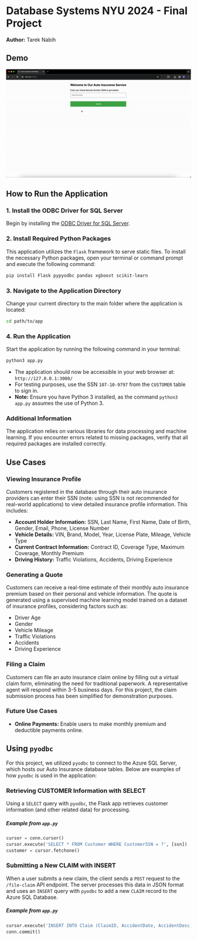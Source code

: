 ﻿# Database Systems NYU 2024 - Final Project

**Author:** Tarek Nabih

## Demo

![Demo GIF](demo.gif)

## How to Run the Application

### 1. Install the ODBC Driver for SQL Server

Begin by installing the [ODBC Driver for SQL Server](https://learn.microsoft.com/en-us/sql/connect/odbc/download-odbc-driver-for-sql-server?view=sql-server-ver16).

### 2. Install Required Python Packages

This application utilizes the `Flask` framework to serve static files. To install the necessary Python packages, open your terminal or command prompt and execute the following command:

```bash
pip install Flask pypyodbc pandas xgboost scikit-learn
```

### 3. Navigate to the Application Directory

Change your current directory to the main folder where the application is located:

```bash
cd path/to/app
```

### 4. Run the Application

Start the application by running the following command in your terminal:

```bash
python3 app.py
```

* The application should now be accessible in your web browser at: `http://127.0.0.1:3000/`
* For testing purposes, use the SSN `107-10-9797` from the `CUSTOMER` table to sign in.
* **Note:** Ensure you have Python 3 installed, as the command `python3 app.py` assumes the use of Python 3.

### Additional Information

The application relies on various libraries for data processing and machine learning. If you encounter errors related to missing packages, verify that all required packages are installed correctly.

## Use Cases

### Viewing Insurance Profile

Customers registered in the database through their auto insurance providers can enter their SSN (note: using SSN is not recommended for real-world applications) to view detailed insurance profile information. This includes:

- **Account Holder Information:** SSN, Last Name, First Name, Date of Birth, Gender, Email, Phone, License Number
- **Vehicle Details:** VIN, Brand, Model, Year, License Plate, Mileage, Vehicle Type
- **Current Contract Information:** Contract ID, Coverage Type, Maximum Coverage, Monthly Premium
- **Driving History:** Traffic Violations, Accidents, Driving Experience

### Generating a Quote

Customers can receive a real-time estimate of their monthly auto insurance premium based on their personal and vehicle information. The quote is generated using a supervised machine learning model trained on a dataset of insurance profiles, considering factors such as:

- Driver Age
- Gender
- Vehicle Mileage
- Traffic Violations
- Accidents
- Driving Experience


### Filing a Claim

Customers can file an auto insurance claim online by filling out a virtual claim form, eliminating the need for traditional paperwork. A representative agent will respond within 3-5 business days. For this project, the claim submission process has been simplified for demonstration purposes.

### Future Use Cases

* **Online Payments:** Enable users to make monthly premium and deductible payments online.

## Using `pyodbc`

For this project, we utilized `pyodbc` to connect to the Azure SQL Server, which hosts our Auto Insurance database tables. Below are examples of how `pyodbc` is used in the application:

### Retrieving CUSTOMER Information with SELECT

Using a `SELECT` query with `pyodbc`, the Flask app retrieves customer information (and other related data) for processing.

##### Example from `app.py`

```python
cursor = conn.cursor()
cursor.execute('SELECT * FROM Customer WHERE CustomerSSN = ?', [ssn])  
customer = cursor.fetchone()
```

### Submitting a New CLAIM with INSERT

When a user submits a new claim, the client sends a `POST` request to the `/file-claim` API endpoint. The server processes this data in JSON format and uses an `INSERT` query with `pyodbc` to add a new `CLAIM` record to the Azure SQL Database.

##### Example from `app.py`

```python
cursor.execute('INSERT INTO Claim (ClaimID, AccidentDate, AccidentDesc, ClaimAmount, Status, CustomerSSN, ContractID) VALUES (?, ?, ?, ?, ?, ?, ?)', new_claim)
conn.commit()
```
````
